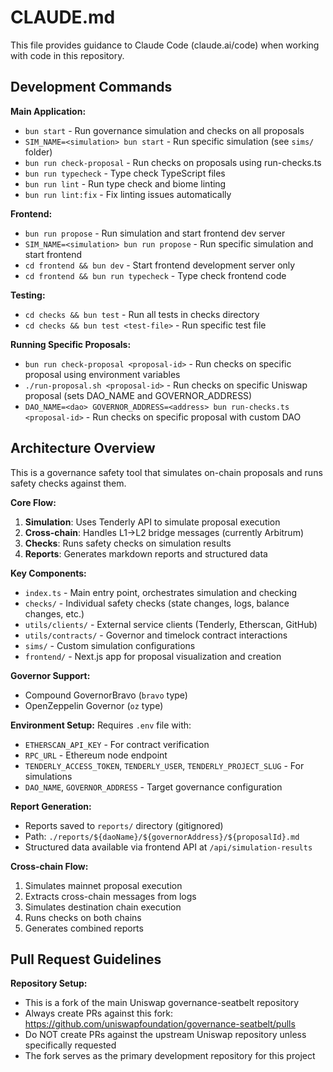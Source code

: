 # CLAUDE.md

This file provides guidance to Claude Code (claude.ai/code) when working with code in this repository.

## Development Commands

**Main Application:**
- `bun start` - Run governance simulation and checks on all proposals
- `SIM_NAME=<simulation> bun start` - Run specific simulation (see `sims/` folder)
- `bun run check-proposal` - Run checks on proposals using run-checks.ts
- `bun run typecheck` - Type check TypeScript files
- `bun run lint` - Run type check and biome linting
- `bun run lint:fix` - Fix linting issues automatically

**Frontend:**
- `bun run propose` - Run simulation and start frontend dev server
- `SIM_NAME=<simulation> bun run propose` - Run specific simulation and start frontend
- `cd frontend && bun dev` - Start frontend development server only
- `cd frontend && bun run typecheck` - Type check frontend code

**Testing:**
- `cd checks && bun test` - Run all tests in checks directory
- `cd checks && bun test <test-file>` - Run specific test file

**Running Specific Proposals:**
- `bun run check-proposal <proposal-id>` - Run checks on specific proposal using environment variables
- `./run-proposal.sh <proposal-id>` - Run checks on specific Uniswap proposal (sets DAO_NAME and GOVERNOR_ADDRESS)
- `DAO_NAME=<dao> GOVERNOR_ADDRESS=<address> bun run-checks.ts <proposal-id>` - Run checks on specific proposal with custom DAO

## Architecture Overview

This is a governance safety tool that simulates on-chain proposals and runs safety checks against them.

**Core Flow:**
1. **Simulation**: Uses Tenderly API to simulate proposal execution
2. **Cross-chain**: Handles L1→L2 bridge messages (currently Arbitrum)
3. **Checks**: Runs safety checks on simulation results
4. **Reports**: Generates markdown reports and structured data

**Key Components:**
- `index.ts` - Main entry point, orchestrates simulation and checking
- `checks/` - Individual safety checks (state changes, logs, balance changes, etc.)
- `utils/clients/` - External service clients (Tenderly, Etherscan, GitHub)
- `utils/contracts/` - Governor and timelock contract interactions
- `sims/` - Custom simulation configurations
- `frontend/` - Next.js app for proposal visualization and creation

**Governor Support:**
- Compound GovernorBravo (`bravo` type)
- OpenZeppelin Governor (`oz` type)

**Environment Setup:**
Requires `.env` file with:
- `ETHERSCAN_API_KEY` - For contract verification
- `RPC_URL` - Ethereum node endpoint
- `TENDERLY_ACCESS_TOKEN`, `TENDERLY_USER`, `TENDERLY_PROJECT_SLUG` - For simulations
- `DAO_NAME`, `GOVERNOR_ADDRESS` - Target governance configuration

**Report Generation:**
- Reports saved to `reports/` directory (gitignored)
- Path: `./reports/${daoName}/${governorAddress}/${proposalId}.md`
- Structured data available via frontend API at `/api/simulation-results`

**Cross-chain Flow:**
1. Simulates mainnet proposal execution
2. Extracts cross-chain messages from logs
3. Simulates destination chain execution
4. Runs checks on both chains
5. Generates combined reports

## Pull Request Guidelines

**Repository Setup:**
- This is a fork of the main Uniswap governance-seatbelt repository
- Always create PRs against this fork: https://github.com/uniswapfoundation/governance-seatbelt/pulls
- Do NOT create PRs against the upstream Uniswap repository unless specifically requested
- The fork serves as the primary development repository for this project